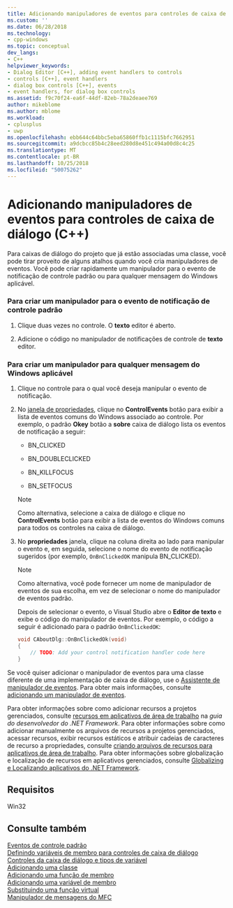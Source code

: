 ```yaml
---
title: Adicionando manipuladores de eventos para controles de caixa de diálogo (C++) | Microsoft Docs
ms.custom: ''
ms.date: 06/28/2018
ms.technology:
- cpp-windows
ms.topic: conceptual
dev_langs:
- C++
helpviewer_keywords:
- Dialog Editor [C++], adding event handlers to controls
- controls [C++], event handlers
- dialog box controls [C++], events
- event handlers, for dialog box controls
ms.assetid: f9c70f24-ea6f-44df-82eb-78a2deaee769
author: mikeblome
ms.author: mblome
ms.workload:
- cplusplus
- uwp
ms.openlocfilehash: ebb644c64bbc5eba65860ffb1c1115bfc7662951
ms.sourcegitcommit: a9dcbcc85b4c28eed280d8e451c494a00d8c4c25
ms.translationtype: MT
ms.contentlocale: pt-BR
ms.lasthandoff: 10/25/2018
ms.locfileid: "50075262"
---
```

# <a name="adding-event-handlers-for-dialog-box-controls-c"></a>Adicionando manipuladores de eventos para controles de caixa de diálogo (C++)

Para caixas de diálogo do projeto que já estão associadas uma classe, você pode tirar proveito de alguns atalhos quando você cria manipuladores de eventos. Você pode criar rapidamente um manipulador para o evento de notificação de controle padrão ou para qualquer mensagem do Windows aplicável.

### <a name="to-create-a-handler-for-the-default-control-notification-event"></a>Para criar um manipulador para o evento de notificação de controle padrão

1. Clique duas vezes no controle. O **texto** editor é aberto.

2. Adicione o código no manipulador de notificações de controle de **texto** editor.

### <a name="to-create-a-handler-for-any-applicable-windows-message"></a>Para criar um manipulador para qualquer mensagem do Windows aplicável

1. Clique no controle para o qual você deseja manipular o evento de notificação.

2. No [janela de propriedades](/visualstudio/ide/reference/properties-window), clique no **ControlEvents** botão para exibir a lista de eventos comuns do Windows associado ao controle. Por exemplo, o padrão **Okey** botão a **sobre** caixa de diálogo lista os eventos de notificação a seguir:

   - BN_CLICKED

   - BN_DOUBLECLICKED

   - BN_KILLFOCUS

   - BN_SETFOCUS

   > [!NOTE]
   > Como alternativa, selecione a caixa de diálogo e clique no **ControlEvents** botão para exibir a lista de eventos do Windows comuns para todos os controles na caixa de diálogo.

3. No **propriedades** janela, clique na coluna direita ao lado para manipular o evento e, em seguida, selecione o nome do evento de notificação sugeridos (por exemplo, `OnBnClickedOK` manipula BN_CLICKED).

   > [!NOTE]
   > Como alternativa, você pode fornecer um nome de manipulador de eventos de sua escolha, em vez de selecionar o nome do manipulador de eventos padrão.

   Depois de selecionar o evento, o Visual Studio abre o **Editor de texto** e exibe o código do manipulador de eventos. Por exemplo, o código a seguir é adicionado para o padrão `OnBnClickedOK`:

    ```cpp
    void CAboutDlg::OnBnClickedOk(void)
    {
        // TODO: Add your control notification handler code here
    }
    ```

Se você quiser adicionar o manipulador de eventos para uma classe diferente de uma implementação de caixa de diálogo, use o [Assistente de manipulador de eventos](../ide/event-handler-wizard.md). Para obter mais informações, consulte [adicionando um manipulador de eventos](../ide/adding-an-event-handler-visual-cpp.md).

Para obter informações sobre como adicionar recursos a projetos gerenciados, consulte [recursos em aplicativos de área de trabalho](/dotnet/framework/resources/index) na *guia do desenvolvedor do .NET Framework*. Para obter informações sobre como adicionar manualmente os arquivos de recursos a projetos gerenciados, acessar recursos, exibir recursos estáticos e atribuir cadeias de caracteres de recurso a propriedades, consulte [criando arquivos de recursos para aplicativos de área de trabalho](/dotnet/framework/resources/creating-resource-files-for-desktop-apps). Para obter informações sobre globalização e localização de recursos em aplicativos gerenciados, consulte [Globalizing e Localizando aplicativos do .NET Framework](/dotnet/standard/globalization-localization/index).

## <a name="requirements"></a>Requisitos

Win32

## <a name="see-also"></a>Consulte também

[Eventos de controle padrão](../windows/default-control-events.md)<br/>
[Definindo variáveis de membro para controles de caixa de diálogo](../windows/defining-member-variables-for-dialog-controls.md)<br/>
[Controles da caixa de diálogo e tipos de variável](../ide/dialog-box-controls-and-variable-types.md)<br/>
[Adicionando uma classe](../ide/adding-a-class-visual-cpp.md)<br/>
[Adicionando uma função de membro](../ide/adding-a-member-function-visual-cpp.md)<br/>
[Adicionando uma variável de membro](../ide/adding-a-member-variable-visual-cpp.md)<br/>
[Substituindo uma função virtual](../ide/overriding-a-virtual-function-visual-cpp.md)<br/>
[Manipulador de mensagens do MFC](../mfc/reference/adding-an-mfc-message-handler.md)